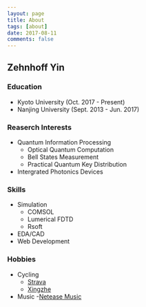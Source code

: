 ```yaml
---
layout: page
title: About
tags: [about]
date: 2017-08-11
comments: false
---
```

    

## Zehnhoff Yin

### Education

  - Kyoto University (Oct. 2017 - Present)
  - Nanjing University (Sept. 2013 - Jun. 2017)

### Reaserch Interests

  - Quantum Information Processing
    - Optical Quantum Computation
    - Bell States Measurement
    - Practical Quantum Key Distribution
  - Intergrated Photonics Devices

### Skills

  - Simulation
    - COMSOL
    - Lumerical FDTD
    - Rsoft
  - EDA/CAD
  - Web Development

### Hobbies

  - Cycling 
    - [Strava](https://www.strava.com/athletes/12094067) 
    - [Xingzhe](http://www.imxingzhe.com/im/iZm1KJmXedm/)
  - Music 
    -[Netease Music](http://music.163.com/#/user/home?id=34072848)


<!-- <a href="{{ site.url }}/about/zh" class="btn">Chinese About</a> -->
